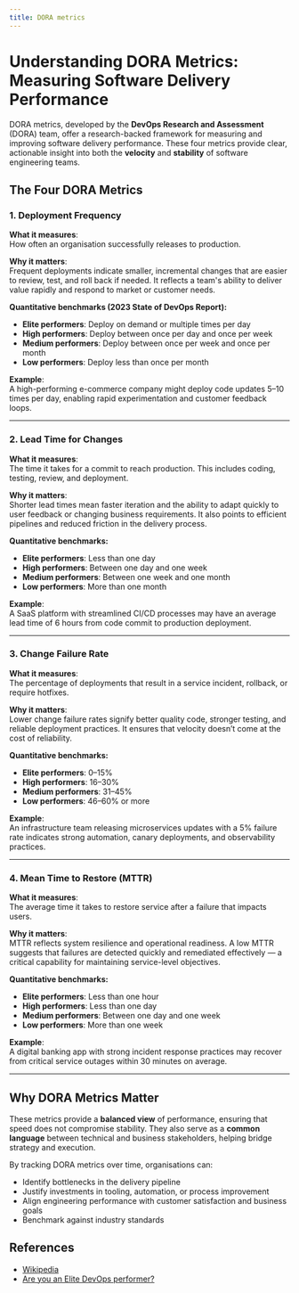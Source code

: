 ```yaml
---
title: DORA metrics
---
```


# Understanding DORA Metrics: Measuring Software Delivery Performance

DORA metrics, developed by the **DevOps Research and Assessment** (DORA) team, offer a research-backed framework for measuring and improving software delivery performance. These four metrics provide clear, actionable insight into both the **velocity** and **stability** of software engineering teams.

## The Four DORA Metrics

### 1. **Deployment Frequency**

**What it measures**:  
How often an organisation successfully releases to production.

**Why it matters**:  
Frequent deployments indicate smaller, incremental changes that are easier to review, test, and roll back if needed. It reflects a team's ability to deliver value rapidly and respond to market or customer needs.

**Quantitative benchmarks (2023 State of DevOps Report):**

- **Elite performers**: Deploy on demand or multiple times per day
- **High performers**: Deploy between once per day and once per week
- **Medium performers**: Deploy between once per week and once per month
- **Low performers**: Deploy less than once per month

**Example**:  
A high-performing e-commerce company might deploy code updates 5–10 times per day, enabling rapid experimentation and customer feedback loops.

---

### 2. **Lead Time for Changes**

**What it measures**:  
The time it takes for a commit to reach production. This includes coding, testing, review, and deployment.

**Why it matters**:  
Shorter lead times mean faster iteration and the ability to adapt quickly to user feedback or changing business requirements. It also points to efficient pipelines and reduced friction in the delivery process.

**Quantitative benchmarks:**

- **Elite performers**: Less than one day
- **High performers**: Between one day and one week
- **Medium performers**: Between one week and one month
- **Low performers**: More than one month

**Example**:  
A SaaS platform with streamlined CI/CD processes may have an average lead time of 6 hours from code commit to production deployment.

---

### 3. **Change Failure Rate**

**What it measures**:  
The percentage of deployments that result in a service incident, rollback, or require hotfixes.

**Why it matters**:  
Lower change failure rates signify better quality code, stronger testing, and reliable deployment practices. It ensures that velocity doesn’t come at the cost of reliability.

**Quantitative benchmarks:**

- **Elite performers**: 0–15%
- **High performers**: 16–30%
- **Medium performers**: 31–45%
- **Low performers**: 46–60% or more

**Example**:  
An infrastructure team releasing microservices updates with a 5% failure rate indicates strong automation, canary deployments, and observability practices.

---

### 4. **Mean Time to Restore (MTTR)**

**What it measures**:  
The average time it takes to restore service after a failure that impacts users.

**Why it matters**:  
MTTR reflects system resilience and operational readiness. A low MTTR suggests that failures are detected quickly and remediated effectively — a critical capability for maintaining service-level objectives.

**Quantitative benchmarks:**

- **Elite performers**: Less than one hour
- **High performers**: Less than one day
- **Medium performers**: Between one day and one week
- **Low performers**: More than one week

**Example**:  
A digital banking app with strong incident response practices may recover from critical service outages within 30 minutes on average.

---

## Why DORA Metrics Matter

These metrics provide a **balanced view** of performance, ensuring that speed does not compromise stability. They also serve as a **common language** between technical and business stakeholders, helping bridge strategy and execution.

By tracking DORA metrics over time, organisations can:

- Identify bottlenecks in the delivery pipeline
- Justify investments in tooling, automation, or process improvement
- Align engineering performance with customer satisfaction and business goals
- Benchmark against industry standards

## References

- [Wikipedia](https://en.wikipedia.org/wiki/DevOps_Research_and_Assessment#DORA_Four_Key_Metrics)
- [Are you an Elite DevOps performer?](https://cloud.google.com/blog/products/devops-sre/using-the-four-keys-to-measure-your-devops-performance)
